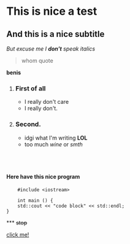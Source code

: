 # This is nice a test 
## And this is a nice subtitle

*But excuse me I* ***don't*** *speak italics*

>whom quote

**benis**

1. ### First of all
    * I really don't care
    * I really don't.
2. ### Second.
    * idgi what I'm writing **LOL**
    * too much *wine* or *smth*

<br /><br />


#### Here have this nice program
```
    #include <iostream>
    
    int main () {
    std::cout << "code block" << std::endl;
}
```
*** ~~stop~~

[click me!](youtube.com)
